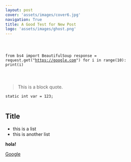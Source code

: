```yaml
---
layout: post
cover: 'assets/images/cover6.jpg'
navigation: True
title: A Good Test for New Post
logo: 'assets/images/ghost.png'
---
```



<div class="system">
<pre><code class="python">

from bs4 import BeautifulSoup
response = request.get("https://google.com")
for i in range(10):
  print(i)

</code></pre>
</div>


<blockquote>
  This is a block quote.
</blockquote>



```
static int var = 123;


```


## Title

* this is a list
* this is another list


<strong>hola!</strong>


[Google](https://google.com)
